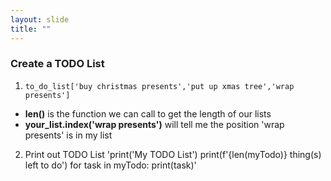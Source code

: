 ```yaml
---
layout: slide
title: ""
---
```

### Create a TODO List

1. `to_do_list['buy christmas presents','put up xmas tree','wrap presents']`

- **len()** is the function we can call to get the length of our lists  
- **your_list.index('wrap presents')** will tell me the position 'wrap presents' is in my list 

2. Print out TODO List
    'print('My TODO List')
    print(f'{len(myTodo)} thing(s) left to do')
    for task in myTodo:
        print(task)'
